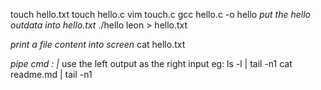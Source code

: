 touch hello.txt
touch hello.c
vim touch.c
gcc hello.c -o hello
*put the hello outdata into hello.txt*
./hello leon > hello.txt

*print a file content into screen*
cat hello.txt

*pipe cmd : |*
use the left output as the right input
eg: ls -l | tail -n1
    cat readme.md | tail -n1   <output the lastline of reademe.md>
